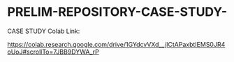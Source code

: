 # PRELIM-REPOSITORY-CASE-STUDY-

CASE STUDY Colab Link:

https://colab.research.google.com/drive/1GYdcvVXd__jlCtAPaxbtIEMS0JR4oUoJ#scrollTo=7JBB9DYWA_rP
